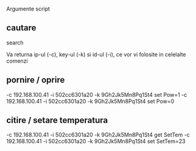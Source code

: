 Argumente script 

## cautare
search

Va returna ip-ul (-c), key-ul (-k) si id-ul (-i), ce vor vi folosite in celelalte comenzi


## pornire / oprire
-c 192.168.100.41 -i 502cc6301a20 -k 9Gh2Jk5Mn8Pq1St4 set Pow=1
-c 192.168.100.41 -i 502cc6301a20 -k 9Gh2Jk5Mn8Pq1St4 set Pow=0

## citire / setare temperatura
-c 192.168.100.41 -i 502cc6301a20 -k 9Gh2Jk5Mn8Pq1St4 get SetTem
-c 192.168.100.41 -i 502cc6301a20 -k 9Gh2Jk5Mn8Pq1St4 set SetTem=23
